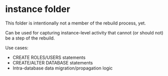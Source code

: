 # instance folder

This folder is intentionally not a member of the rebuild process, yet.

Can be used for capturing instance-level activity that cannot (or should not) be a step of the rebuild.

Use cases:

* CREATE ROLES/USERS statements
* CREATE/ALTER DATABASE statements
* Intra-database data migration/propagation logic